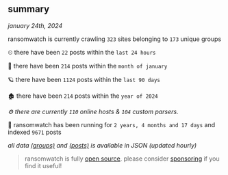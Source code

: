 
## summary
_january 24th, 2024_

ransomwatch is currently crawling `323` sites belonging to `173` unique groups

⏲ there have been `22` posts within the `last 24 hours`

🦈 there have been `214` posts within the `month of january`

🪐 there have been `1124` posts within the `last 90 days`

🏚 there have been `214` posts within the `year of 2024`

_⚙️ there are currently `110` online hosts & `104` custom parsers._

🦕 ransomwatch has been running for `2 years, 4 months and 17 days` and indexed `9671` posts

_all data  [(groups)](http://ransomwhat.telemetry.ltd/groups) and [(posts)](http://ransomwhat.telemetry.ltd/posts) is available in JSON (updated hourly)_

> ransomwatch is fully [open source](https://github.com/joshhighet/ransomwatch#ransomwatch--). please consider [sponsoring](https://github.com/sponsors/joshhighet) if you find it useful!
